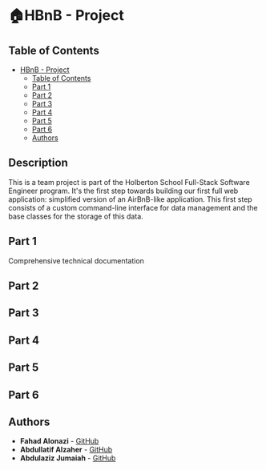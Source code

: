 # 🏠HBnB - Project
## Table of Contents
- [HBnB - Project](#hbnb-project)
  - [Table of Contents](#table-of-contents)
  - [Part 1](#part-1)
  - [Part 2](#part-2)
  - [Part 3](#part-3)
  - [Part 4](#part-4)
  - [Part 5](#part-5)
  - [Part 6](#part-6)
  - [Authors](#authors)

## Description

This is a team project is part of the Holberton School Full-Stack Software Engineer program. It's the first step towards building our first full web application: simplified version of an AirBnB-like application. This first step consists of a custom command-line interface for data management and the base classes for the storage of this data.

## Part 1
Comprehensive technical documentation


## Part 2

## Part 3

## Part 4

## Part 5

## Part 6



## Authors
- **Fahad Alonazi** - [GitHub](https://github.com/Froot1)
- **Abdullatif Alzaher** - [GitHub](https://github.com/)
- **Abdulaziz Jumaiah** - [GitHub](https://github.com/)
